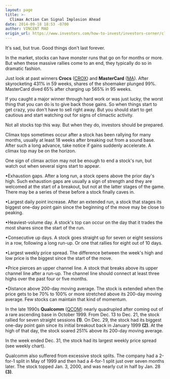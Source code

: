 ```yaml
---
layout: page
title: >-
  Climax Action Can Signal Implosion Ahead
date: 2014-09-18 18:53 -0700
author: VINCENT MAO
origin_url: https://www.investors.com/how-to-invest/investors-corner/climax-signs-can-mean-end-of-run/
---
```


It's sad, but true. Good things don't last forever.

In the market, stocks can have monster runs that go on for months or more. But when these massive rallies come to an end, they typically do so in dramatic fashion.

Just look at past winners **Crocs** ([CROX](https://research.investors.com/quote.aspx?symbol=CROX)) and **MasterCard** ([MA](https://research.investors.com/quote.aspx?symbol=MA)). After skyrocketing 431% in 59 weeks, shares of the shoemaker plunged 99%. MasterCard dived 65% after charging up 565% in 95 weeks.

If you caught a major winner through hard work or was just lucky, the worst thing that you can do is to give back those gains. So when things start to get crazy, you don't have to sell right away. But you should start to get cautious and start watching out for signs of climactic activity.

Not all stocks top this way. But when they do, investors should be prepared.

Climax tops sometimes occur after a stock has been rallying for many months, usually at least 18 weeks after breaking out from a sound base. After such a long advance, take notice if gains suddenly accelerate. A climax top may be on the horizon.

One sign of climax action may not be enough to end a stock's run, but watch out when several signs start to appear.

•Exhaustion gaps. After a long run, a stock opens above the prior day's high. Such exhaustion gaps are usually a sign of strength and they are welcomed at the start of a breakout, but not at the latter stages of the game. There may be a series of these before a stock finally caves in.

•Largest daily point increase. After an extended run, a stock that stages its biggest one-day point gain since the beginning of the move may be close to peaking.

•Heaviest-volume day. A stock's top can occur on the day that it trades the most shares since the start of the run.

•Consecutive up days. A stock goes straight up for seven or eight sessions in a row, following a long run-up. Or one that rallies for eight out of 10 days.

•Largest weekly price spread. The difference between the week's high and low price is the biggest since the start of the move.

•Price pierces an upper channel line. A stock that breaks above its upper channel line after a run-up. The channel line should connect at least three highs over the past four or five months.

•Distance above 200-day moving average. The stock is extended when the price gets to be 70% to 100% or more stretched above its 200-day moving average. Few stocks can maintain that kind of momentum.

In the late 1990s **Qualcomm** ([QCOM](https://research.investors.com/quote.aspx?symbol=QCOM)) nearly quadrupled after coming out of a rare ascending base in October 1999. From Dec. 13 to Dec. 21, the stock rallied for seven straight sessions **(1)**. On Dec. 29, the stock had its biggest one-day point gain since its initial breakout back in January 1999 **(2)**. At the high of that day, the stock soared 251% above its 200-day moving average.

In the week ended Dec. 31, the stock had its largest weekly price spread (see weekly chart).

Qualcomm also suffered from excessive stock splits. The company had a 2-for-1 split in May of 1999 and then had a 4-for-1 split just over seven months later. The stock topped Jan. 3, 2000, and was nearly cut in half by Jan. 28 **(3)**.
